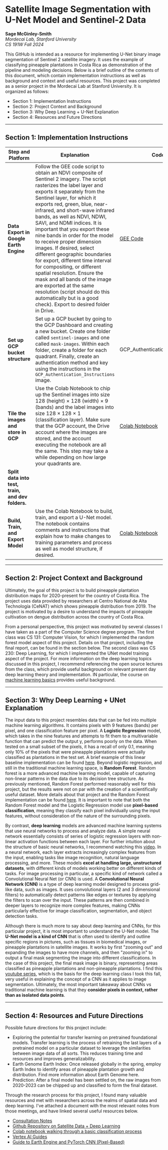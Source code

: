 # Satellite Image Segmentation with U-Net Model and Sentinel-2 Data  

**Sage McGinley-Smith**  
*Mordecai Lab, Stanford University*  
*CS 191W Fall 2024*  

This GitHub is intended as a resource for implementing U-Net binary image segmentation of Sentinel 2 satellite imagery. It uses the example of classifying pineapple plantations in Costa Rica as demonstration of the pipeline and modeling decisions. Below is a brief outline of the contents of this document, which contain implementation instructions as well as background and context and useful resources. This project was completed as a senior project in the Mordecai Lab at Stanford University. It is organized as follows: 
- Section 1: Implementation Instructions
- Section 2: Project Context and Background
- Section 3: Why Deep Learning + U-Net Explanation
- Section 4: Resources and Future Directions

---

## Section 1: Implementation Instructions
| Step and Platform       | Explanation                                                                                                                                                     | Code                                                                 |
|--------------------------|-----------------------------------------------------------------------------------------------------------------------------------------------------------------|----------------------------------------------------------------------|
| **Data Export in Google Earth Engine** | Follow the GEE code script to obtain an NDVI composite of Sentinel 2 imagery. The script rasterizes the label layer and exports it separately from the Sentinel layer, for which it exports red, green, blue, near-infrared, and short-wave infrared bands, as well as NDVI, NDWI, SAVI, and NDMI indices. It is important that you export these nine bands in order for the model to receive proper dimension images. If desired, select different geographic boundaries for export, different time interval for compositing, or different spatial resolution. Ensure the mask and all bands of the image are exported at the same resolution (script should do this automatically but is a good check). Export to desired folder in Drive. | [GEE Code](https://code.earthengine.google.com/0d678008835c1601629c686fc5240a1) |
| **Set up GCP bucket structure** | Set up a GCP bucket by going to the GCP Dashboard and creating a new bucket. Create one folder called `sentinel-images` and one called `mask-images`. Within each folder, create a folder for each quadrant. Finally, create an authentication method and key using the instructions in the `GCP_Authentication_Instructions` image. | GCP_Authentication_Instructions |
| **Tile the images and store in GCP** | Use the Colab Notebook to chip up the Sentinel images into size 128 (height) × 128 (width) × 9 (bands) and the label images into size 128 × 128 × 1 (classification layer). Make sure that the GCP account, the Drive account where the images are stored, and the account executing the notebook are all the same. This step may take a while depending on how large your quadrants are. | [Colab Notebook](https://colab.research.google.com/drive/1HhO45GlW1zwEXomkEq) |
| **Split data into test, train, and dev folders.** |                                                                                                                                                                 |                                                                      |
| **Build, Train, and Export Model** | Use the Colab Notebook to build, train, and export a U-Net model. The notebook contains comments and instructions that explain how to make changes to training parameters and process as well as model structure, if desired. | [Colab Notebook](https://colab.research.google.com/drive/1HhO45GlW1zwEXomkEq) |

---
## Section 2: Project Context and Background
Ultimately, the goal of this project is to build pineapple plantation distribution maps for 2020-present for the country of Costa Rica. The project uses data provided by researchers at Centro National de Alta Technología (CeNAT) which shows pineapple distribution from 2019. The project is motivated by a desire to understand the impacts of pineapple cultivation on dengue distribution across the country of Costa Rica. 

From a personal perspective, this project was motivated by several classes I have taken as a part of the Computer Science degree program. The first class was CS 131: Computer Vision, for which I implemented the random forest model aspect of this project. Details on that project, including the final report, can be found in the section below. The second class was CS 230: Deep Learning, for which I implemented the UNet model training aspect of the project. For more information on the deep learning topics discussed in this project, I recommend referencing the open source lectures from the class, which provide useful background on relevant present day deep learning theory and implementation. IN particular, the course on [machine learning basics](https://www.youtube.com/watch?v=CS4cs9xVecg&list=PLkDaE6sCZn6Ec-XTbcX1uRg2_u4xOEky0) provides useful background.   

---
## Section 3: Why Deep Learning + UNet Explanation
The input data to this project resembles data that can be fed into multiple machine learning algorithms. It contains pixels with 9 features (bands) per pixel, and one classification feature per pixel. A **Logistic Regression** model, which takes in the nine features and attempts to fit them to a multivariable function that can predict the output y, performs poorly on the data. When tested on a small subset of the pixels, it has a recall of only 0.1, meaning only 10% of the pixels that were pineapple plantations were actually classified as plantations in the test set. A brief example of this linear baseline implementation can be found [here](https://colab.research.google.com/drive/15PRkwwH_VYkhsdaJLXnFg37ElMhEaYo9?usp=sharing). Beyond logistic regression, and still in the traditional machine learning space, is **Random Forest**. Random forest is a more advanced machine learning model, capable of capturing non-linear patterns in the data due to its decision tree structure. As previously mentioned, Random Forest performed reasonably well for this project, but the results were not on par with the creation of a scientifically useful dataset. More details about that project and the Random Forest implementation can be found [here](https://github.com/sagems/pineapple_classification). It is important to note that both the Random Forest model and the Logistic Regression model use **pixel-based classification**, meaning they classify each pixel individually using the input features, without consideration of the nature of the surrounding pixels.

By contrast, **deep learning** models are advanced machine learning systems that use neural networks to process and analyze data. A simple neural network essentially consists of series of logistic regression layers with non-linear activation functions between each layer. For further intuition about the structure of basic neural networks, I recommend watching this [video](https://www.youtube.com/watch?v=aircAruvnKk&t=1003s). In a neural network, each layer extracts increasingly complex features from the input, enabling tasks like image recognition, natural language processing, and more. These models **excel at handling large, unstructured datasets**, with different kinds of models working better on different kinds of tasks. For image processing in particular, a specific kind of network called a Convolutional Neural Net (or CNN) is used. A **Convolutional Neural Network (CNN)** is a type of deep learning model designed to process grid-like data, such as images. It uses convolutional layers (2 and 3 dimensional filters) to automatically detect patterns like edges or textures by applying the filters to scan over the input. These patterns are then combined in deeper layers to recognize more complex features, making CNNs particularly effective for image classification, segmentation, and object detection tasks.

Although there is much more to say about deep learning and CNNs, for this particular project, it is most important to understand the U-Net model. The **U-Net model is a kind of CNN** that is often used to identify and outline specific regions in pictures, such as tissues in biomedical images, or pineapple plantations in satellite images. It works by first "zooming out" and expanding the images to have more channels, and then "zooming in" to output a final mask segmenting the image into different classifications. In the case of this project, the final mask image is binary, representing areas classified as pineapple plantations and non-pineapple plantations. I find this [youtube series](https://www.youtube.com/watch?v=ArPaAX_PhIs&list=PLkDaE6sCZn6Gl29AoE31iwdVwSG-KnDzF&index=1), which is the basis for the deep learning class I took this fall, very useful in explaining the concept of a CNN as it applies to image segmentation. Ultimately, the most important takeaway about CNNs vs traditional machine learning is that they **consider pixels in context, rather than as isolated data points**. 

---
## Section 4: Resources and Future Directions

Possible future directions for this project include: 
-	Exploring the potential for transfer learning on pretrained foundational models. Transfer learning is the process of retraining the last layers of a pretrained model on a particular dataset to leverage the similarities between image data of all sorts. This reduces training time and resources and improves generalizability. 
-	Earth Genome Earth Index: Once released globally in the spring, employ Earth Index to identify areas of pineapple plantation growth and distribution. Find more information about Earth Genome here.
-	Prediction: After a final model has been settled on, the raw images from 2020-2023 can be chipped up and classified to form the final dataset.  

Through the research process for this project, I found many valuable resources and met with researchers across the realms of spatial data and deep learning. I've attached a document with the most relevant notes from those meetings, and have linked several useful resources below. 

- [Consultation Notes](https://docs.google.com/document/d/1puVxFoWywQZErhmyTF4738MD0djCUVpMdM4hhl3lGUM/edit?usp=sharing)
- [Github Repository on Satellite Data + Deep Learning](https://github.com/satellite-image-deep-learning)
- [Colab notebook walking through a basic classification process](https://colab.research.google.com/github/climatechange-ai-tutorials/aquaculture-mapping/blob/main/Aquaculture_Mapping_Detecting_and_Classifying_Aquaculture_Ponds_using_Deep_Learning.ipynb#scrollTo=rSRCNgYzUwaf)
- [Vertex AI Guides](https://developers.google.com/earth-engine/guides/ml_examples)
- [Guide to Earth Engine and PyTorch CNN (Pixel-Based)](https://colab.research.google.com/github/google/earthengine-community/blob/master/guides/linked/Earth_Engine_PyTorch_Vertex_AI.ipynb)
